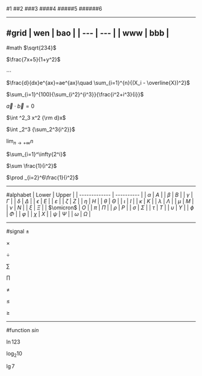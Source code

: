 #1
##2
###3
####4
#####5
######6

---
#grid
| wen | bao |
| --- | --- |
| www | bbb |
---
#math
$\sqrt{234}$

$\frac{7x+5}{1+y^2}$

$\cdots$

$\frac{d}{dx}e^{ax}=ae^{ax}\quad \sum_{i=1}^{n}{(X_i - \overline{X})^2}$

$\sum_{i=1}^{100}{\sum_{i^2}^{i^3}}{\frac{i^2+i^3}{i}}$

$\vec{a} \cdot \vec{b}=0$

$\int ^2_3 x^2 {\rm d}x$

$\int _2^3 {\sum_2^3{i^2}}$

$\lim_{n\rightarrow+\infty} n$

$\sum_{i=1}^\infty{2^i}$

$\sum \frac{1}{i^2}$

$\prod _{i=2}^6\frac{1}{i^2}$


---
#alphabet
| Lower         | Upper      |
| ------------- | ---------- |
| $\alpha$      | $A$        |
| $\beta$       | $B$        |
| $\gamma$      | $\Gamma$   |
| $\delta$      | $\Delta$   |
| $\epsilon$    | $E$        |
| $\varepsilon$ |
| $\zeta$       | $Z$        |
| $\eta$        | $H$        |
| $\theta$      | $\Theta$   |
| $\iota$       | $I$        |
| $\kappa$      | $K$        |
| $\lambda$     | $\Lambda$  |
| $\mu$         | $M$        |
| $\nu$         | $N$        |
| $\xi$         | $\Xi$      |
| $\omicron$    | $O$        |
| $\pi$         | $\Pi$      |
| $\rho$        | $P$        |
| $\sigma$      | $\Sigma$   |
| $\tau$        | $T$        |
| $\upsilon$    | $\Upsilon$ |
| $\phi$        | $\Phi$     |
| $\varphi$     |
| $\chi$        | $X$        |
| $\psi$        | $\Psi$     |
| $\omega$      | $\Omega$   |

---
#signal
$\pm$

$\times$

$\div$

$\sum$

$\prod$

$\neq$

$\leq$

$\geq$

---
#function
$sin$

$\ln123$

$\log_2 10$

$\lg7$